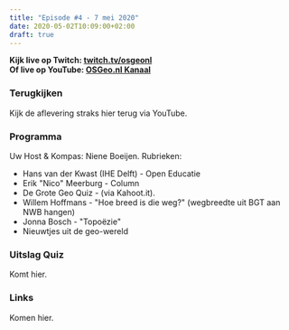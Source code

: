 ```yaml
---
title: "Episode #4 - 7 mei 2020"
date: 2020-05-02T10:09:00+02:00
draft: true
---
```


__Kijk live op Twitch: [twitch.tv/osgeonl](https://twitch.tv/osgeonl)__  
__Of live op YouTube: [OSGeo.nl Kanaal](https://www.youtube.com/channel/UCvSAN6ur4RoGUqxtvmgsb8g)__

### Terugkijken
Kijk de aflevering straks hier terug via YouTube.

### Programma

Uw Host & Kompas: Niene Boeijen. Rubrieken:

* Hans van der Kwast (IHE Delft) - Open Educatie
* Erik "Nico" Meerburg - Column
* De Grote Geo Quiz - (via Kahoot.it).
* Willem Hoffmans - "Hoe breed is die weg?" (wegbreedte uit BGT aan NWB hangen)
* Jonna Bosch - "Topoëzie"
* Nieuwtjes uit de geo-wereld

### Uitslag Quiz

Komt hier.

### Links

Komen hier.
				